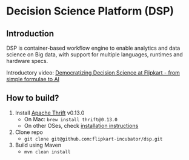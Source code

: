 # Decision Science Platform (DSP)

## Introduction

DSP is container-based workflow engine to enable analytics and data science on Big data, with support for
multiple languages, runtimes and hardware specs.

Introductory video: [Democratizing Decision Science at Flipkart - from simple formulae to AI](https://www.youtube.com/watch?v=71atu4jArcM)

## How to build?

 1. Install [Apache Thrift](https://thrift.apache.org/) v0.13.0
     * On Mac: `brew install thrift@0.13.0`
     * On other OSes, check [installation instructions](https://thrift.apache.org/docs/install/)
 2. Clone repo
     * `git clone git@github.com:flipkart-incubator/dsp.git`
 3. Build using Maven
     * `mvn clean install`




